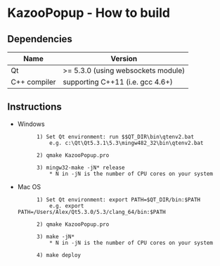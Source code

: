 KazooPopup - How to build
=========================

## Dependencies

| Name         | Version                               |
|--------------|---------------------------------------|
| Qt           | >= 5.3.0 (using websockets module)    |
| C++ compiler | supporting C++11 (i.e. gcc 4.6+)      |

## Instructions

* Windows
            
            1) Set Qt environment: run $$QT_DIR\bin\qtenv2.bat 
                e.g. c:\Qt\Qt5.3.1\5.3\mingw482_32\bin\qtenv2.bat

			2) qmake KazooPopup.pro

			3) mingw32-make -jN* release
				* N in -jN is the number of CPU cores on your system
* Mac OS
	
            1) Set Qt environment: export PATH=$QT_DIR/bin:$PATH
                e.g. export PATH=/Users/Alex/Qt5.3.0/5.3/clang_64/bin:$PATH

			2) qmake KazooPopup.pro
			
			3) make -jN*
				* N in -jN is the number of CPU cores on your system
            
            4) make deploy
            